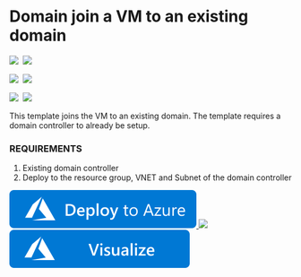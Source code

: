 # Domain join a VM to an existing domain

<IMG SRC="https://azurequickstartsservice.blob.core.windows.net/badges/201-vm-domain-join/PublicLastTestDate.svg" />&nbsp;
<IMG SRC="https://azurequickstartsservice.blob.core.windows.net/badges/201-vm-domain-join/PublicDeployment.svg" />&nbsp;

<IMG SRC="https://azurequickstartsservice.blob.core.windows.net/badges/201-vm-domain-join/FairfaxLastTestDate.svg" />&nbsp;
<IMG SRC="https://azurequickstartsservice.blob.core.windows.net/badges/201-vm-domain-join/FairfaxDeployment.svg" />&nbsp;

<IMG SRC="https://azurequickstartsservice.blob.core.windows.net/badges/201-vm-domain-join/BestPracticeResult.svg" />&nbsp;
<IMG SRC="https://azurequickstartsservice.blob.core.windows.net/badges/201-vm-domain-join/CredScanResult.svg" />&nbsp;

This template joins the VM to an existing domain. The template requires a domain controller to already be setup.

### REQUIREMENTS
1. Existing domain controller
2. Deploy to the resource group, VNET and Subnet of the domain controller

<a href="https://portal.azure.com/#create/Microsoft.Template/uri/https%3A%2F%2Fraw.githubusercontent.com%2FAzure%2Fazure-quickstart-templates%2Fmaster%2F201-vm-domain-join%2Fazuredeploy.json" target="_blank">
    <img src="https://raw.githubusercontent.com/Azure/azure-quickstart-templates/master/1-CONTRIBUTION-GUIDE/images/deploytoazure.svg?sanitize=true"/>
</a>
<a href="https://portal.azure.us/#create/Microsoft.Template/uri/https%3A%2F%2Fraw.githubusercontent.com%2FAzure%2Fazure-quickstart-templates%2Fmaster%2F201-vm-domain-join%2Fazuredeploy.json" target="_blank">
    <img src="http://azuredeploy.net/AzureGov.png"/>
</a>
<a href="http://armviz.io/#/?load=https%3A%2F%2Fraw.githubusercontent.com%2FAzure%2Fazure-quickstart-templates%2Fmaster%2F201-vm-domain-join%2Fazuredeploy.json" target="_blank">
    <img src="https://raw.githubusercontent.com/Azure/azure-quickstart-templates/master/1-CONTRIBUTION-GUIDE/images/visualizebutton.svg?sanitize=true"/>
</a>


